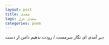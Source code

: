 ```yaml
---
layout: post
title: سعدی
tags: سعدی غزل
categories: poem
---
```


دیر آمدی ای نگار سرمست / زودت ندهیم دامن از دست
